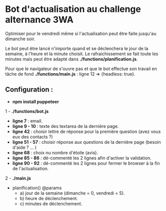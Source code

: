 # Bot d'actualisation au challenge alternance 3WA

Optimiser pour le vendredi même si l'actualisation peut être faite jusqu'au dimanche soir.

Le bot peut être lancé n'importe quand et se déclenchera le jour de la semaine, à l'heure et la minute choisit. Le rafraichissement se fait toute les minutes mais peut être adapté dans **./functions/planification.js**.

Pour que le navigateur de s'ouvre pas et que le bot effectue son travail en tâche de fond **./functions/main.js** : ligne 12 => {headless: true}.

## Configuration :

- **npm install puppeteer**

1 -  **./functions/bot.js** 
  - **ligne 7** : email.
  - **ligne 9 - 10** : texte des textarea de la dernière page.
  - **ligne 42** : choisir lettre de réponse pour la première question (avez vous eux des contacts ?)
  - **ligne 51 - 57** : choisir réponse aux questions de la dernière page (besoin d'aide ? ... )
  - **ligne 68** : choix nu nombre d'étoile (avis).
  - **ligne 85 - 86** : dé-commenté les 2 lignes afin d'activer la validation.
  - **ligne 90 - 92** : dé-commenté les 2 lignes pour fermer le browser à la fin de l'actualisation.

2 -  **./main.js** 
  -  planification() @params
     - a) jour de la semaine (dimanche = 0, vendredi  = 5).
     - b) heure de déclenchement.
     - c) minutes de déclenchement.
